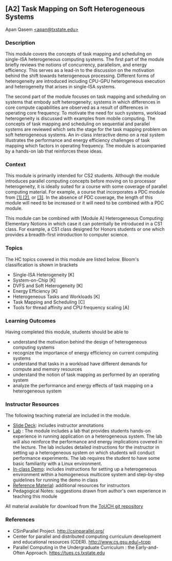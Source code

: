 ## [A2] Task Mapping on Soft Heterogeneous Systems 
Apan Qasem [\<apan@txstate.edu\>](apan@txstate.edu)


### Description

This module covers the concepts of task mapping and scheduling on single-ISA heterogeneous computing
systems. The first part of the module briefly reviews the notions of concurrency, parallelism, and energy
efficiency. This serves as a lead-in to the discussion on the motivation behind the shift towards
heterogeneous processing. Different forms of heterogeneity are introduced including CPU-GPU
heterogeneous execution and heterogeneity that arises in single-ISA systems. 

The second part of the module focuses on task mapping and scheduling on systems that embody soft
heterogeneity; systems in which differences in core compute capabilities are observed as a result of
differences in operating core frequency. To motivate the need for such systems, workload
heterogeneity is discussed with examples from mobile computing. The concepts of task 
mapping and scheduling on sequential and parallel systems are reviewed which sets the stage for the
task mapping problem on soft heterogeneous systems. An in-class interactive demo on a real system
illustrates the performance and energy efficiency challenges of task mapping which factors in operating
frequency. The module is accompanied by a hands-on lab that reinforces these ideas. 


### Context

This module is primarily intended for CS2 students. Although the module introduces parallel
computing concepts before moving on to processor heterogeneity, it is ideally suited for a course with some
coverage of parallel computing material. For example, a course that incorporates a PDC module from
[[1]](#csinparallel),[[2]](#cder), or [[3]](#tues). In the absence of PDC coverage, the length
of this module will need to be increased or it will need to be combined with a PDC module.

This module can be combined with [Module A] Heterogeneous Computing: Elementary Notions in which
case it can potentially be introduced in a CS1 class. For example, a CS1 class designed for Honors
students or one which provides a breadth-first introduction to computer science. 

### Topics

The HC topics covered in this module are listed below. Bloom's classification is shown in brackets

  * Single-ISA Heterogeneity [K]
  * System-on-Chip [K]
  * DVFS and Soft Heterogeneity [K]
  * Energy Efficiency [K]
  * Heterogeneous Tasks and Workloads [K]
  * Task Mapping and Scheduling [C]
  * Tools for thread affinity and CPU frequency scaling [A]
  
### Learning Outcomes

Having completed this module, students should be able to 

  * understand the motivation behind the design of heterogeneous computing systems
  * recognize the importance of energy efficiency on current computing systems
  * understand that tasks in a workload have different demands for compute and memory resources
  * understand the notion of task mapping as performed by an operating system
  * analyze the performance and energy effects of task mapping on a heterogeneous system

### Instructor Resources

The following teaching material are included in the module.
  * [Slide Deck](./lecture_slides.pptx): includes instructor annotations
  * [Lab](./lab.md) : The module includes a lab that provides students hands-on experience in running
    application on a heterogeneous system. The lab will also reinforce the performance and energy
    implications covered in the lecture. The lab includes detailed instructions for the instructor
    in setting up a heterogeneous system on which students will conduct performance experiments. The
    lab requires the student to have some basic familiarity with a Linux environment.   
  * [In-class Demo](./demo.md): includes instructions for setting up a heterogeneous environment within a
    homogeneous multicore system and step-by-step guidelines for running the demo in class  
  * [Reference Material](./reference_material.md): additional resources for instructors
  * Pedagogical Notes: suggestions drawn from author's own experience in teaching this module 

All material available for download from the [ToUCH git
repository](https://github.com/TeachingUndergradsCHC/modules.git)  


### References 

* <a name="csinparallel"></a>CSinParallel Project. <http://csinparallel.org/>
* <a name="cder"></a>Center for parallel and distributed computing curriculum development and
  educational resources 
  (CDER). <http://www.cs.gsu.edu/~tcpp>
* <a name="tues"></a>Parallel Computing in the Undergraduate Curriculum : the Early-and-Often
  Approach. <https://tues.cs.txstate.edu>

